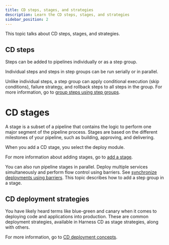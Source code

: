 ```yaml
---
title: CD steps, stages, and strategies
description: Learn the CD steps, stages, and strategies
sidebar_position: 2
---
```


This topic talks about CD steps, stages, and strategies.

## CD steps

Steps can be added to pipelines individually or as a step group.

Individual steps and steps in step groups can be run serially or in parallel.

Unlike individual steps, a step group can apply conditional execution (skip conditions), failure strategy, and rollback steps to all steps in the group. For more information, go to [group steps using step groups](/docs/continuous-delivery/x-platform-cd-features/cd-steps/step-groups).

# CD stages

A stage is a subset of a pipeline that contains the logic to perform one major segment of the pipeline process. Stages are based on the different milestones of your pipeline, such as building, approving, and delivering.

When you add a CD stage, you select the deploy module.

For more information about adding stages, go to [add a stage](/docs/platform/pipelines/add-a-stage).

You can also run pipeline stages in parallel. Deploy multiple services simultaneously and perform flow control using barriers. See [synchronize deployments using barriers](/docs/continuous-delivery/x-platform-cd-features/cd-steps/flow-control/synchronize-deployments-using-barriers). This topic describes how to add a step group in a stage.

## CD deployment strategies

You have likely heard terms like blue-green and canary when it comes to deploying code and applications into production. These are common deployment strategies, available in Harness CD as stage strategies, along with others.

For more information, go to [CD deployment concepts](/docs/continuous-delivery/manage-deployments/deployment-concepts).